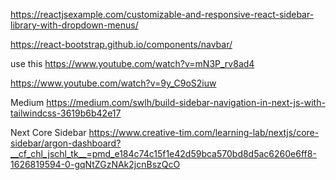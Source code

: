 https://reactjsexample.com/customizable-and-responsive-react-sidebar-library-with-dropdown-menus/

https://react-bootstrap.github.io/components/navbar/

use this
https://www.youtube.com/watch?v=mN3P_rv8ad4

https://www.youtube.com/watch?v=9y_C9oS2iuw

Medium
https://medium.com/swlh/build-sidebar-navigation-in-next-js-with-tailwindcss-3619b6b42e17


Next Core Sidebar
https://www.creative-tim.com/learning-lab/nextjs/core-sidebar/argon-dashboard?__cf_chl_jschl_tk__=pmd_e184c74c15f1e42d59bca570bd8d5ac6260e6ff8-1626819594-0-gqNtZGzNAk2jcnBszQcO